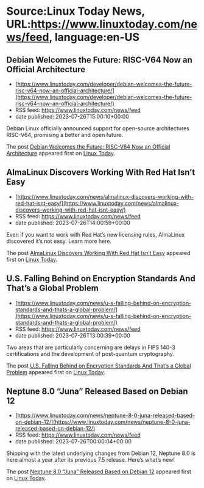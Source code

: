 # Source:Linux Today News, URL:https://www.linuxtoday.com/news/feed, language:en-US

## Debian Welcomes the Future: RISC-V64 Now an Official Architecture
 - [https://www.linuxtoday.com/developer/debian-welcomes-the-future-risc-v64-now-an-official-architecture/](https://www.linuxtoday.com/developer/debian-welcomes-the-future-risc-v64-now-an-official-architecture/)
 - RSS feed: https://www.linuxtoday.com/news/feed
 - date published: 2023-07-26T15:00:10+00:00

<p>Debian Linux officially announced support for open-source architectures RISC-V64, promising a better and open future.</p>
<p>The post <a href="https://www.linuxtoday.com/developer/debian-welcomes-the-future-risc-v64-now-an-official-architecture/" rel="nofollow">Debian Welcomes the Future: RISC-V64 Now an Official Architecture</a> appeared first on <a href="https://www.linuxtoday.com" rel="nofollow">Linux Today</a>.</p>

## AlmaLinux Discovers Working With Red Hat Isn’t Easy
 - [https://www.linuxtoday.com/news/almalinux-discovers-working-with-red-hat-isnt-easy/](https://www.linuxtoday.com/news/almalinux-discovers-working-with-red-hat-isnt-easy/)
 - RSS feed: https://www.linuxtoday.com/news/feed
 - date published: 2023-07-26T14:00:59+00:00

<p>Even if you want to work with Red Hat&#8217;s new licensing rules, AlmaLinux discovered it&#8217;s not easy. Learn more here.</p>
<p>The post <a href="https://www.linuxtoday.com/news/almalinux-discovers-working-with-red-hat-isnt-easy/" rel="nofollow">AlmaLinux Discovers Working With Red Hat Isn&#8217;t Easy</a> appeared first on <a href="https://www.linuxtoday.com" rel="nofollow">Linux Today</a>.</p>

## U.S. Falling Behind on Encryption Standards And That’s a Global Problem
 - [https://www.linuxtoday.com/news/u-s-falling-behind-on-encryption-standards-and-thats-a-global-problem/](https://www.linuxtoday.com/news/u-s-falling-behind-on-encryption-standards-and-thats-a-global-problem/)
 - RSS feed: https://www.linuxtoday.com/news/feed
 - date published: 2023-07-26T13:00:39+00:00

<p>Two areas that are particularly concerning are delays in FIPS 140-3 certifications and the development of post-quantum cryptography.</p>
<p>The post <a href="https://www.linuxtoday.com/news/u-s-falling-behind-on-encryption-standards-and-thats-a-global-problem/" rel="nofollow">U.S. Falling Behind on Encryption Standards And That’s a Global Problem</a> appeared first on <a href="https://www.linuxtoday.com" rel="nofollow">Linux Today</a>.</p>

## Neptune 8.0 “Juna” Released Based on Debian 12
 - [https://www.linuxtoday.com/news/neptune-8-0-juna-released-based-on-debian-12/](https://www.linuxtoday.com/news/neptune-8-0-juna-released-based-on-debian-12/)
 - RSS feed: https://www.linuxtoday.com/news/feed
 - date published: 2023-07-26T00:00:04+00:00

<p>Shipping with the latest underlying changes from Debian 12, Neptune 8.0 is here almost a year after its previous 7.5 release. Here&#8217;s what&#8217;s new!</p>
<p>The post <a href="https://www.linuxtoday.com/news/neptune-8-0-juna-released-based-on-debian-12/" rel="nofollow">Neptune 8.0 “Juna” Released Based on Debian 12</a> appeared first on <a href="https://www.linuxtoday.com" rel="nofollow">Linux Today</a>.</p>

